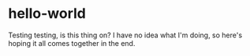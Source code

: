 # hello-world
Testing testing, is this thing on?
I have no idea what I'm doing, so here's hoping it all comes together in the end.
